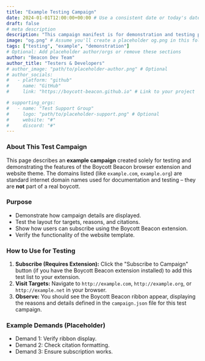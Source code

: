 ```yaml
---
title: "Example Testing Campaign"
date: 2024-01-01T12:00:00+00:00 # Use a consistent date or today's date
draft: false
# meta description
description: "This campaign manifest is for demonstration and testing purposes only. It lists example domains and reasons."
image: "og.png" # Assume you'll create a placeholder og.png in this folder
tags: ["testing", "example", "demonstration"]
# Optional: Add placeholder author/orgs or remove these sections
author: "Beacon Dev Team"
author_title: "Testers & Developers"
# author_image: "path/to/placeholder-author.png" # Optional
# author_socials:
#   - platform: "github"
#     name: "GitHub"
#     link: "https://boycott-beacon.github.io" # Link to your project

# supporting_orgs:
#   - name: "Test Support Group"
#     logo: "path/to/placeholder-support.png" # Optional
#     website: "#"
#     discord: "#"
---
```


### About This Test Campaign

This page describes an **example campaign** created solely for testing and demonstrating the features of the Boycott Beacon browser extension and website theme. The domains listed (like `example.com`, `example.org`) are standard internet domain names used for documentation and testing – they are **not** part of a real boycott.

### Purpose

-   Demonstrate how campaign details are displayed.
-   Test the layout for targets, reasons, and citations.
-   Show how users can subscribe using the Boycott Beacon extension.
-   Verify the functionality of the website template.

### How to Use for Testing

1.  **Subscribe (Requires Extension):** Click the "Subscribe to Campaign" button (if you have the Boycott Beacon extension installed) to add this test list to your extension.
2.  **Visit Targets:** Navigate to `http://example.com`, `http://example.org`, or `http://example.net` in your browser.
3.  **Observe:** You should see the Boycott Beacon ribbon appear, displaying the reasons and details defined in the `campaign.json` file for this test campaign.

### Example Demands (Placeholder)

-   Demand 1: Verify ribbon display.
-   Demand 2: Check citation formatting.
-   Demand 3: Ensure subscription works.
